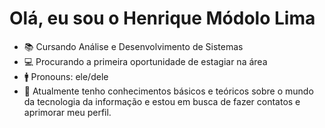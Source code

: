 <h1>Olá, eu sou o Henrique Módolo Lima</h1>

- 📚 Cursando Análise e Desenvolvimento de Sistemas
- 💻 Procurando a primeira oportunidade de estagiar na área
- 🚹 Pronouns: ele/dele
- 💭 Atualmente tenho conhecimentos básicos e teóricos
sobre o mundo da tecnologia da informação e estou em 
busca de fazer contatos e aprimorar meu perfil.

